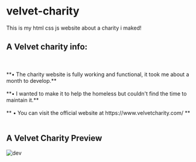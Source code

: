 # velvet-charity
This is my html css js website about a charity i maked!

## A Velvet charity info:

<br>
<br>
**• The charity website is fully working and functional, it took me about a month to develop.**
<br>
<br>
**• I wanted to make it to help the homeless but couldn't find the time to maintain it.**
<br>
<br>
** • You can visit the official website at https://www.velvetcharity.com/ **
<br>
<br>

## A Velvet Charity Preview

![dev](https://github.com/qmze/velvet-charity/assets/168580309/b1affed2-56e9-4219-919b-0cd777a074c9)
